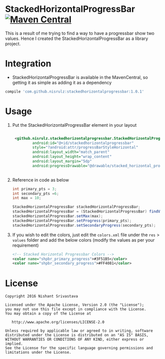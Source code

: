 # StackedHorizontalProgressBar    [![Maven Central](https://maven-badges.herokuapp.com/maven-central/com.github.nisrulz/stackedhorizontalprogressbar/badge.svg)](https://maven-badges.herokuapp.com/maven-central/com.github.nisrulz/stackedhorizontalprogressbar) 

This is a result of me trying to find a way to have a progressbar show two values. Hence 
I created the StackedHorizontalProgressBar as a library project.


# Integration
- StackedHorizontalProgressBar is available in the MavenCentral, so getting it as simple as adding it as a dependency
```gradle
compile 'com.github.nisrulz:stackedhorizontalprogressbar:1.0.1'
```

# Usage

1. Put the StackedHorizontalProgressBar element in your layout 
    ```xml
    
     <github.nisrulz.stackedhorizontalprogressbar.StackedHorizontalProgressBar
             android:id="@+id/stackedhorizontalprogressbar"
             style="?android:attr/progressBarStyleHorizontal"
             android:layout_width="match_parent"
             android:layout_height="wrap_content"
             android:layout_margin="5dp"
             android:progressDrawable="@drawable/stacked_horizontal_progress"/>
            
     ```
2. Reference in code as below
    ```java
    int primary_pts = 3;
    int secondary_pts =6;
    int max = 10;

    StackedHorizontalProgressBar stackedHorizontalProgressBar;
    stackedHorizontalProgressBar = (StackedHorizontalProgressBar) findViewById(R.id.stackedhorizontalprogressbar);
    stackedHorizontalProgressBar.setMax(max);
    stackedHorizontalProgressBar.setProgress(primary_pts);
    stackedHorizontalProgressBar.setSecondaryProgress(secondary_pts);
    
    ```

3. If you wish to edit the colors, just edit the `colors.xml` file under the `res` > `values` 
folder and add the below colors (modify the values as per your requirement)

    ```xml
    <!-- Stacked Horizontal Progressbar Colors -->
    <color name="shpbr_primary_progress">#3F51B5</color>
    <color name="shpbr_secondary_progress">#FF4081</color>
    ```

License
=======

    Copyright 2016 Nishant Srivastava

    Licensed under the Apache License, Version 2.0 (the "License");
    you may not use this file except in compliance with the License.
    You may obtain a copy of the License at

       http://www.apache.org/licenses/LICENSE-2.0

    Unless required by applicable law or agreed to in writing, software
    distributed under the License is distributed on an "AS IS" BASIS,
    WITHOUT WARRANTIES OR CONDITIONS OF ANY KIND, either express or implied.
    See the License for the specific language governing permissions and
    limitations under the License.

